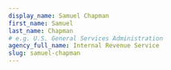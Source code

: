 ```yaml
---
display_name: Samuel Chapman
first_name: Samuel
last_name: Chapman
# e.g. U.S. General Services Administration
agency_full_name: Internal Revenue Service
slug: samuel-chapman
---
```


